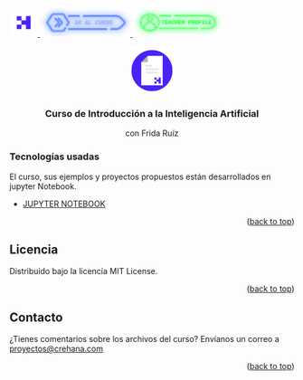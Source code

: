 <div id="top">
  <a href="https://www.crehana.com">
    <img src="images/logo.png" alt="Logo" width="50" height="50">
  </a>
  <a href="https://www.crehana.com/clases/v2/12147/detalle/">
    <img src="images/curso.png" alt="Logo" width="160" height="50">
  </a>
  <a href="https://www.linkedin.com/in/fridaruh/">
    <img src="images/teacher.png" alt="Logo" width="160" height="50">
  </a>
</div>

<!-- PROJECT LOGO -->
<br />
<div align="center">
  <a href="https://github.com/crehana-studentxp/introduccion_inteligencia_artificial-frida_ruiz">
    <img src="images/project.png" alt="Logo" width="80" height="80">
  </a>

  <h3 align="center">Curso de Introducción a la Inteligencia Artificial</h3>
  <p align="center">con Frida Ruíz</h3> 
</div>

### Tecnologías usadas

El curso, sus ejemplos y proyectos propuestos están desarrollados en jupyter Notebook.

* [JUPYTER NOTEBOOK](https://jupyter.org)

<p align="right">(<a href="#top">back to top</a>)</p>

<!-- LICENSE -->
## Licencia

Distribuido bajo la licencia MIT License. 

<p align="right">(<a href="#top">back to top</a>)</p>

<!-- CONTACT -->
## Contacto

¿Tienes comentarios sobre los archivos del curso? Envíanos un correo a proyectos@crehana.com

<p align="right">(<a href="#top">back to top</a>)</p>
